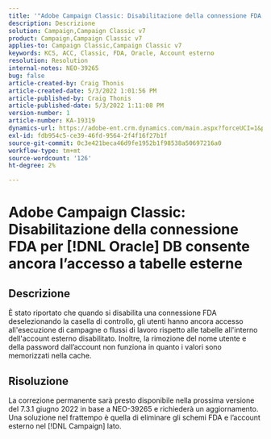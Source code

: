 ```yaml
---
title: '"Adobe Campaign Classic: Disabilitazione della connessione FDA per [!DNL Oracle] DB consentirà ancora l''accesso a tabelle esterne'''
description: Descrizione
solution: Campaign,Campaign Classic v7
product: Campaign,Campaign Classic v7
applies-to: Campaign Classic,Campaign Classic v7
keywords: KCS, ACC, Classic, FDA, Oracle, Account esterno
resolution: Resolution
internal-notes: NEO-39265
bug: false
article-created-by: Craig Thonis
article-created-date: 5/3/2022 1:01:56 PM
article-published-by: Craig Thonis
article-published-date: 5/3/2022 1:11:08 PM
version-number: 1
article-number: KA-19319
dynamics-url: https://adobe-ent.crm.dynamics.com/main.aspx?forceUCI=1&pagetype=entityrecord&etn=knowledgearticle&id=a9031e2f-e1ca-ec11-a7b5-6045bd00d995
exl-id: fdb954c5-ce39-46fd-9564-2f4f16f27b1f
source-git-commit: 0c3e421beca46d9fe1952b1f98538a50697216a0
workflow-type: tm+mt
source-wordcount: '126'
ht-degree: 2%

---
```


# Adobe Campaign Classic: Disabilitazione della connessione FDA per [!DNL Oracle] DB consente ancora l’accesso a tabelle esterne

## Descrizione


È stato riportato che quando si disabilita una connessione FDA deselezionando la casella di controllo, gli utenti hanno ancora accesso all&#39;esecuzione di campagne o flussi di lavoro rispetto alle tabelle all&#39;interno dell&#39;account esterno disabilitato. Inoltre, la rimozione del nome utente e della password dall’account non funziona in quanto i valori sono memorizzati nella cache.






## Risoluzione


La correzione permanente sarà presto disponibile nella prossima versione del 7.3.1 giugno 2022 in base a NEO-39265 e richiederà un aggiornamento. Una soluzione nel frattempo è quella di eliminare gli schemi FDA e l’account esterno nel [!DNL Campaign] lato.
